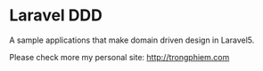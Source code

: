 # Laravel  DDD

A sample applications that make domain driven design in Laravel5.

Please check more my personal site: http://trongphiem.com

